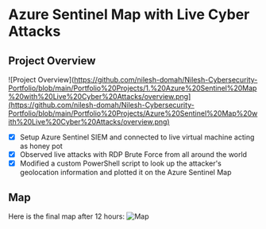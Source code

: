 # Azure Sentinel Map with Live Cyber Attacks
## Project Overview
![Project Overview](https://github.com/nilesh-domah/Nilesh-Cybersecurity-Portfolio/blob/main/Portfolio%20Projects/1.%20Azure%20Sentinel%20Map%20with%20Live%20Cyber%20Attacks/overview.png](https://github.com/nilesh-domah/Nilesh-Cybersecurity-Portfolio/blob/main/Portfolio%20Projects/Azure%20Sentinel%20Map%20with%20Live%20Cyber%20Attacks/overview.png)
- [x] Setup Azure Sentinel SIEM and connected to live virtual machine acting as honey pot
- [x] Observed live attacks with RDP Brute Force from all around the world
- [x] Modified a custom PowerShell script to look up the attacker's geolocation information and plotted it on the Azure Sentinel Map
## Map
Here is the final map after 12 hours:
![Map](https://github.com/nilesh-domah/Nilesh-Cybersecurity-Portfolio/blob/main/Portfolio%20Projects/1.%20Azure%20Sentinel%20Map%20with%20Live%20Cyber%20Attacks/map.png](https://github.com/nilesh-domah/Nilesh-Cybersecurity-Portfolio/blob/main/Portfolio%20Projects/Azure%20Sentinel%20Map%20with%20Live%20Cyber%20Attacks/map.png)https://github.com/nilesh-domah/Nilesh-Cybersecurity-Portfolio/blob/main/Portfolio%20Projects/Azure%20Sentinel%20Map%20with%20Live%20Cyber%20Attacks/map.png)
